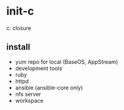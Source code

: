 # init-c

c:
closure

## install

- yum repo for local (BaseOS, AppStream)
- development tools
- ruby
- httpd
- ansible (ansible-core only)
- nfs server
- workspace
